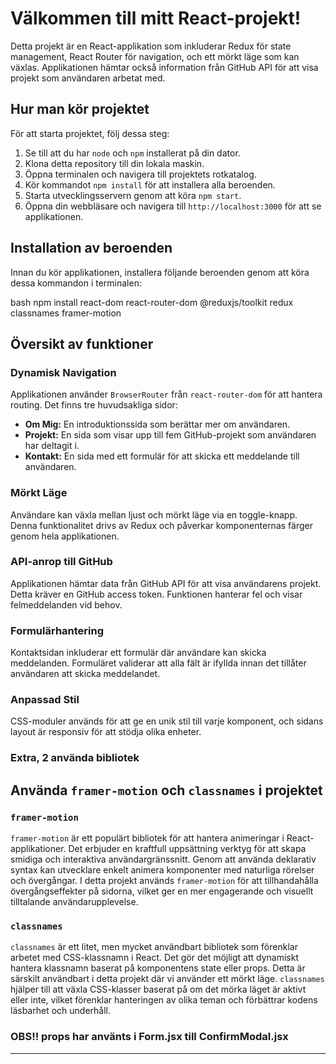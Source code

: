 # Välkommen till mitt React-projekt!

Detta projekt är en React-applikation som inkluderar Redux för state management, React Router för navigation, och ett mörkt läge som kan växlas. Applikationen hämtar också information från GitHub API för att visa projekt som användaren arbetat med.

## Hur man kör projektet

För att starta projektet, följ dessa steg:

1. Se till att du har `node` och `npm` installerat på din dator.
2. Klona detta repository till din lokala maskin.
3. Öppna terminalen och navigera till projektets rotkatalog.
4. Kör kommandot `npm install` för att installera alla beroenden.
5. Starta utvecklingsservern genom att köra `npm start`.
6. Öppna din webbläsare och navigera till `http://localhost:3000` för att se applikationen.

## Installation av beroenden

Innan du kör applikationen, installera följande beroenden genom att köra dessa kommandon i terminalen:

bash
npm install react-dom react-router-dom @reduxjs/toolkit redux classnames framer-motion

## Översikt av funktioner

### Dynamisk Navigation

Applikationen använder `BrowserRouter` från `react-router-dom` för att hantera routing. Det finns tre huvudsakliga sidor:

- **Om Mig:** En introduktionssida som berättar mer om användaren.
- **Projekt:** En sida som visar upp till fem GitHub-projekt som användaren har deltagit i.
- **Kontakt:** En sida med ett formulär för att skicka ett meddelande till användaren.

### Mörkt Läge

Användare kan växla mellan ljust och mörkt läge via en toggle-knapp. Denna funktionalitet drivs av Redux och påverkar komponenternas färger genom hela applikationen.

### API-anrop till GitHub

Applikationen hämtar data från GitHub API för att visa användarens projekt. Detta kräver en GitHub access token. Funktionen hanterar fel och visar felmeddelanden vid behov.

### Formulärhantering

Kontaktsidan inkluderar ett formulär där användare kan skicka meddelanden. Formuläret validerar att alla fält är ifyllda innan det tillåter användaren att skicka meddelandet.

### Anpassad Stil

CSS-moduler används för att ge en unik stil till varje komponent, och sidans layout är responsiv för att stödja olika enheter.

### Extra, 2 använda bibliotek

## Använda `framer-motion` och `classnames` i projektet

### `framer-motion`

`framer-motion` är ett populärt bibliotek för att hantera animeringar i React-applikationer. Det erbjuder en kraftfull uppsättning verktyg för att skapa smidiga och interaktiva användargränssnitt. Genom att använda deklarativ syntax kan utvecklare enkelt animera komponenter med naturliga rörelser och övergångar. I detta projekt används `framer-motion` för att tillhandahålla övergångseffekter på sidorna, vilket ger en mer engagerande och visuellt tilltalande användarupplevelse.

### `classnames`

`classnames` är ett litet, men mycket användbart bibliotek som förenklar arbetet med CSS-klassnamn i React. Det gör det möjligt att dynamiskt hantera klassnamn baserat på komponentens state eller props. Detta är särskilt användbart i detta projekt där vi använder ett mörkt läge. `classnames` hjälper till att växla CSS-klasser baserat på om det mörka läget är aktivt eller inte, vilket förenklar hanteringen av olika teman och förbättrar kodens läsbarhet och underhåll.

### OBS!! props har använts i Form.jsx till ConfirmModal.jsx

---
